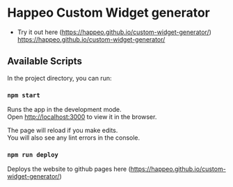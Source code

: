 # Happeo Custom Widget generator

- Try it out here (https://happeo.github.io/custom-widget-generator/) https://happeo.github.io/custom-widget-generator/

## Available Scripts

In the project directory, you can run:

### `npm start`

Runs the app in the development mode.\
Open [http://localhost:3000](http://localhost:3000) to view it in the browser.

The page will reload if you make edits.\
You will also see any lint errors in the console.

### `npm run deploy`

Deploys the website to github pages here (https://happeo.github.io/custom-widget-generator/)

